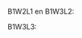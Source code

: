 B1W2L1 en B1W3L2:
<html>    
    <body>
        <script type="text/javascript"> //Damian Verburg, Software developer 
            var firstname;                                                                       //maakt variabelen voornaam
            var lastname;                                                                        //maakt variablen achternaam
            var age;                                        //maakt variablen leeftijd
            firstname   = prompt ("wat is je voornaam?");                                        //stelt vraag voor voornaam
            lastname    = prompt ("wat is je achternaam?");                                      //stelt vraag voor achternaam
            age         = prompt ("wat is je leeftijd?");                                        //stelt vraag voor leeftijd
            document.write("<h1>" + firstname + " " + lastname + "<br>" + age + "</h1>");        //zet antwoorden op site
        </Script>
    </body>
</html>













B1W3L3:

<!DOCTYPE html> 
<html lang="en">
<head>
    <meta charset= "UTF-8">
    <meta name= "viewport" content= "width=device-width, initial- scale=1.0">
</head>
<body>
    <script type="text/javascript">
        document.write("tafels van 3 en 6:" + "<br>");
        for(i = 1; i < 11; i++) {
            var tafelVan3 = i*3;                                               //dit geeft de tafel van 3 aan
            var tafelVan6 = i*6;
            document.write(tafelVan3 + "      ");
            document.write(tafelVan6 + "<br>");
        }
                                                                               //Damian Verburg, Software devloper 
        var num = 12;
        var num2 = 6;
        num = Math.abs(num2 + num);
        document.write("<br>" + "12=6=" + num + " ");
        num = Math.abs(num * 10);
        document.write("18x10=" + num + " ");
        num = Math.abs(num / 5);
        document.write("180:5=" + num + " ");
        num = Math.abs(num - 12);
        document.write("36-12=" + num);


        var start = 12;
        var nummer = prompt("vul hier uw nummer in:");
        nummer = Math.abs(start + nummer);

        var nummer2 = prompt("vul hier uw nummer in:");
        nummer= Math.abs(nummer + nummer2);

        var nummer3 = prompt("vul hier uw nummer in:");
        nummer = Math.abs(nummer / nummer3);

        var nummer4 = prompt("vul hier uw nummer in:");
        nummer= Math.abs(nummer - nummer4);
        document.write("<br>" + "<br>" + "uw berekening:" + nummer);

    </script>
    </body>
</html>

















B1W3O1:

<!DOCTYPE html>
<html lang="en">
    <head>
        <meta charset="UTF-8">
        <title>Datatype voorbeeld</title>
    </head>
    <body>
        <script type="text/javascript">

            var SmallPizza = prompt("hoeveel small pizza's wil je hebben?");
            var MediumPizza = prompt("hoeveel medium pizza's wil je hebben?");
            var LargePizza = prompt("hoeveel large pizza's wil je hebben?");

            const SMALLPIZZAPRICE = 1
            const MEDIUMPIZZAPRICE = 12
            const LARGEPIZZAPRICE = 26

            totalPrize = Number(SmallPizza) * Number(SMALLPIZZAPRICE) + Number(MediumPizza) * Number(MEDIUMPIZZAPRICE) + Number(LargePizza) * Number(LARGEPIZZAPRICE);
            document.write("<h1>" + "je heeft:" + SmallPizza + "Small pizza's gekozen" + "<br>" + "</h1>");
            document.write("<h1>" + "je heeft:" + MediumPizza + "Medium pizza's gekozen" + "<br>" + "</h1>");
            document.write("<h1>" + "je heeft:" + LargePizza + "Large pizza's gekozen" + "<br>" + "</h1>");
            document.write("<h1>" = "het totaal bedrag is" + "€" + TotalPrize + ",-" + "</h1>");
        </script>
        </body>
    </html>
